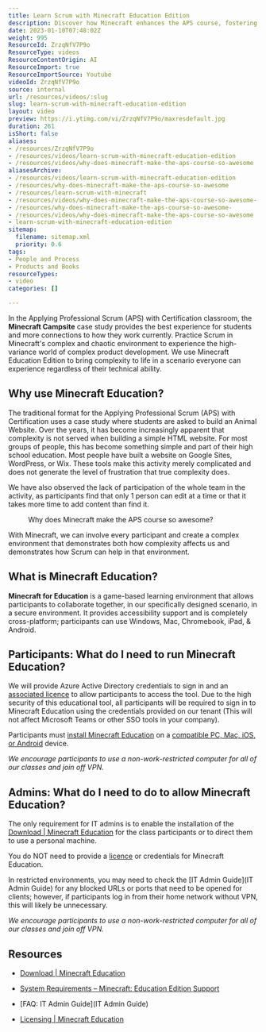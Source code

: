 ```yaml
---
title: Learn Scrum with Minecraft Education Edition
description: Discover how Minecraft enhances the APS course, fostering collaboration and creativity in Agile teams. Join Martin Hinshelwood for insights!
date: 2023-01-10T07:48:02Z
weight: 995
ResourceId: ZrzqNfV7P9o
ResourceType: videos
ResourceContentOrigin: AI
ResourceImport: true
ResourceImportSource: Youtube
videoId: ZrzqNfV7P9o
source: internal
url: /resources/videos/:slug
slug: learn-scrum-with-minecraft-education-edition
layout: video
preview: https://i.ytimg.com/vi/ZrzqNfV7P9o/maxresdefault.jpg
duration: 261
isShort: false
aliases:
- /resources/ZrzqNfV7P9o
- /resources/videos/learn-scrum-with-minecraft-education-edition
- /resources/videos/why-does-minecraft-make-the-aps-course-so-awesome
aliasesArchive:
- /resources/videos/learn-scrum-with-minecraft-education-edition
- /resources/why-does-minecraft-make-the-aps-course-so-awesome
- /resources/learn-scrum-with-minecraft
- /resources/videos/why-does-minecraft-make-the-aps-course-so-awesome-
- /resources/why-does-minecraft-make-the-aps-course-so-awesome-
- /resources/videos/why-does-minecraft-make-the-aps-course-so-awesome
- learn-scrum-with-minecraft-education-edition
sitemap:
  filename: sitemap.xml
  priority: 0.6
tags:
- People and Process
- Products and Books
resourceTypes:
- video
categories: []

---
```

In the Applying Professional Scrum (APS) with Certification classroom, the **Minecraft Campsite** case study provides the best experience for students and more connections to how they work currently. Practice Scrum in Minecraft's complex and chaotic environment to experience the high-variance world of complex product development. We use Minecraft Education Edition to bring complexity to life in a scenario everyone can experience regardless of their technical ability.

## Why use Minecraft Education?

The traditional format for the Applying Professional Scrum (APS) with Certification uses a case study where students are asked to build an Animal Website. Over the years, it has become increasingly apparent that complexity is not served when building a simple HTML website. For most groups of people, this has become something simple and part of their high school education. Most people have built a website on Google Sites, WordPress, or Wix. These tools make this activity merely complicated and does not generate the level of frustration that true complexity does.

We have also observed the lack of participation of the whole team in the activity, as participants find that only 1 person can edit at a time or that it takes more time to add content than find it.

<figure>



<figcaption>

Why does Minecraft make the APS course so awesome?

</figcaption>



</figure>

With Minecraft, we can involve every participant and create a complex environment that demonstrates both how complexity affects us and demonstrates how Scrum can help in that environment.

## What is Minecraft Education?

**Minecraft for Education** is a game-based learning environment that allows participants to collaborate together, in our specifically designed scenario, in a secure environment. It provides accessibility support and is completely cross-platform; participants can use Windows, Mac, Chromebook, iPad, & Android.

## Participants: What do I need to run Minecraft Education?

We will provide Azure Active Directory credentials to sign in and an [associated licence](https://education.minecraft.net/en-us/licensing) to allow participants to access the tool. Due to the high security of this educational tool, all participants will be required to sign in to Minecraft Education using the credentials provided on our tenant (This will not affect Microsoft Teams or other SSO tools in your company).

Participants must [install Minecraft Education](https://education.minecraft.net/en-us/get-started/download) on a [compatible PC, Mac, iOS, or Android](https://educommunity.minecraft.net/hc/en-us/articles/360047556591) device.

_We encourage participants to use a non-work-restricted computer for all of our classes and join off VPN._

## Admins: What do I need to do to allow Minecraft Education?

The only requirement for IT admins is to enable the installation of the [Download | Minecraft Education](https://education.minecraft.net/en-us/get-started/download) for the class participants or to direct them to use a personal machine.

You do NOT need to provide a [licence](https://education.minecraft.net/en-us/licensing) or credentials for Minecraft Education.

In restricted environments, you may need to check the [IT Admin Guide](IT Admin Guide) for any blocked URLs or ports that need to be opened for clients; however, if participants log in from their home network without VPN, this will likely be unnecessary.

_We encourage participants to use a non-work-restricted computer for all of our classes and join off VPN._

## Resources

- [Download | Minecraft Education](https://education.minecraft.net/en-us/get-started/download)

- [System Requirements – Minecraft: Education Edition Support](https://educommunity.minecraft.net/hc/en-us/articles/360047556591)

- [FAQ: IT Admin Guide](IT Admin Guide)

- [Licensing | Minecraft Education](https://education.minecraft.net/en-us/licensing)
